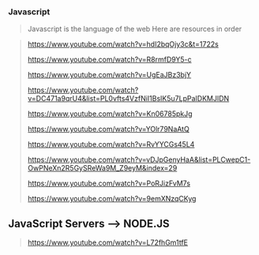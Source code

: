 ### Javascript  
> Javascript is the language of the web
> Here are resources in order  

> https://www.youtube.com/watch?v=hdI2bqOjy3c&t=1722s
> 
> https://www.youtube.com/watch?v=R8rmfD9Y5-c
>
> https://www.youtube.com/watch?v=UgEaJBz3bjY
>
> https://www.youtube.com/watch?v=DC471a9qrU4&list=PL0vfts4VzfNiI1BsIK5u7LpPaIDKMJIDN
>
> https://www.youtube.com/watch?v=Kn06785pkJg
>
> https://www.youtube.com/watch?v=YOlr79NaAtQ
>
> https://www.youtube.com/watch?v=RvYYCGs45L4
>
> https://www.youtube.com/watch?v=vDJpGenyHaA&list=PLCwepC1-OwPNeXn2R5GySReWa9M_Z9eyM&index=29
>
> https://www.youtube.com/watch?v=PoRJizFvM7s
>
> https://www.youtube.com/watch?v=9emXNzqCKyg
>

## JavaScript Servers --> NODE.JS
> https://www.youtube.com/watch?v=L72fhGm1tfE
>
